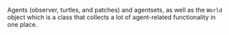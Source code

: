 Agents (observer, turtles, and patches) and agentsets, as well as the `World` object which is a class that collects a lot of agent-related functionality in one place.
